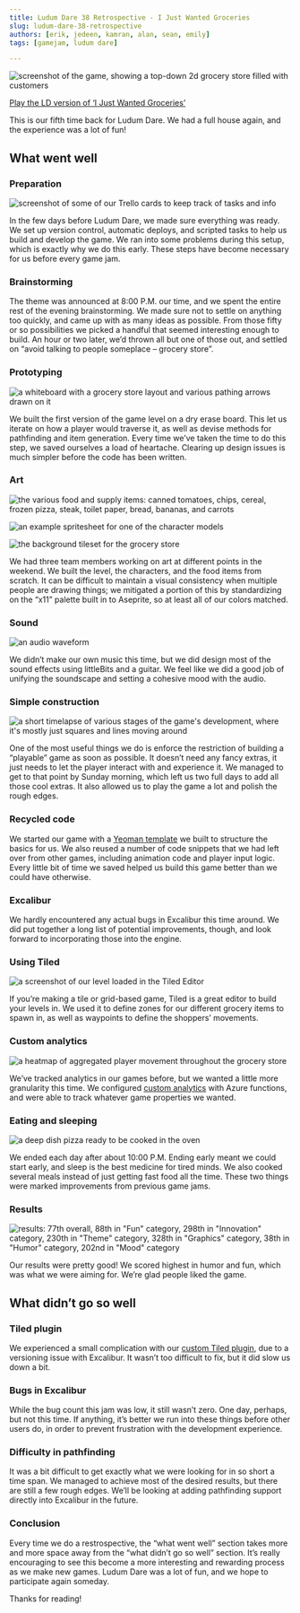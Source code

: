 ```yaml
---
title: Ludum Dare 38 Retrospective - I Just Wanted Groceries
slug: ludum-dare-38-retrospective
authors: [erik, jedeen, kamran, alan, sean, emily]
tags: [gamejam, ludum dare]

---
```


![screenshot of the game, showing a top-down 2d grocery store filled with customers](./ludum-dare-38-retro-game-screenshot.png)

[Play the LD version of ‘I Just Wanted Groceries’](https://excaliburjs.com/ludum-38/)

This is our fifth time back for Ludum Dare. We had a full house again, and the experience was a lot of fun!

## What went well

### Preparation

![screenshot of some of our Trello cards to keep track of tasks and info](./ludum-dare-38-retro-trello-screenshot.png)

In the few days before Ludum Dare, we made sure everything was ready. We set up version control, automatic deploys, and scripted tasks to help us build and develop the game. We ran into some problems during this setup, which is exactly why we do this early. These steps have become necessary for us before every game jam.

### Brainstorming

The theme was announced at 8:00 P.M. our time, and we spent the entire rest of the evening brainstorming. We made sure not to settle on anything too quickly, and came up with as many ideas as possible. From those fifty or so possibilities we picked a handful that seemed interesting enough to build. An hour or two later, we’d thrown all but one of those out, and settled on “avoid talking to people someplace – grocery store”.

### Prototyping

![a whiteboard with a grocery store layout and various pathing arrows drawn on it](./ludum-dare-38-retro-white-board-prototyping.png)

We built the first version of the game level on a dry erase board. This let us iterate on how a player would traverse it, as well as devise methods for pathfinding and item generation. Every time we’ve taken the time to do this step, we saved ourselves a load of heartache. Clearing up design issues is much simpler before the code has been written.

### Art

![the various food and supply items: canned tomatoes, chips, cereal, frozen pizza, steak, toilet paper, bread, bananas, and carrots](./ludum-dare-38-retro-item-art.png)

![an example spritesheet for one of the character models](./ludum-dare-38-retro-person-art-example.png)

![the background tileset for the grocery store](./ludum-dare-38-retro-tileset-art.png)

We had three team members working on art at different points in the weekend. We built the level, the characters, and the food items from scratch. It can be difficult to maintain a visual consistency when multiple people are drawing things; we mitigated a portion of this by standardizing on the “x11” palette built in to Aseprite, so at least all of our colors matched.

### Sound

![an audio waveform](./ludum-dare-38-retro-audio-waveform.png)

We didn’t make our own music this time, but we did design most of the sound effects using littleBits and a guitar. We feel like we did a good job of unifying the soundscape and setting a cohesive mood with the audio.

### Simple construction

![a short timelapse of various stages of the game's development, where it's mostly just squares and lines moving around](./ludum-dare-38-retro-iterative-development.webp)

One of the most useful things we do is enforce the restriction of building a “playable” game as soon as possible. It doesn’t need any fancy extras, it just needs to let the player interact with and experience it. We managed to get to that point by Sunday morning, which left us two full days to add all those cool extras. It also allowed us to play the game a lot and polish the rough edges.

### Recycled code

We started our game with a [Yeoman template](https://github.com/excaliburjs/generator-excalibur) we built to structure the basics for us. We also reused a number of code snippets that we had left over from other games, including animation code and player input logic. Every little bit of time we saved helped us build this game better than we could have otherwise.

### Excalibur

We hardly encountered any actual bugs in Excalibur this time around. We did put together a long list of potential improvements, though, and look forward to incorporating those into the engine.

### Using Tiled

![a screenshot of our level loaded in the Tiled Editor](./ludum-dare-38-retro-tiled-editor-screenshot.png)

If you’re making a tile or grid-based game, Tiled is a great editor to build your levels in. We used it to define zones for our different grocery items to spawn in, as well as waypoints to define the shoppers’ movements.

### Custom analytics

![a heatmap of aggregated player movement throughout the grocery store](./ludum-dare-38-retro-analytics-heatmap.png)

We’ve tracked analytics in our games before, but we wanted a little more granularity this time. We configured [custom analytics](https://erikonarheim.com/posts/custom-analytics-azure-functions/) with Azure functions, and were able to track whatever game properties we wanted.

### Eating and sleeping

![a deep dish pizza ready to be cooked in the oven](./ludum-dare-38-retro-deep-dish-pizza.png)

We ended each day after about 10:00 P.M. Ending early meant we could start early, and sleep is the best medicine for tired minds. We also cooked several meals instead of just getting fast food all the time. These two things were marked improvements from previous game jams.

### Results

![results: 77th overall, 88th in "Fun" category, 298th in "Innovation" category, 230th in "Theme" category, 328th in "Graphics" category, 38th in "Humor" category, 202nd in "Mood" category](./ludum-dare-38-retro-results.png)

Our results were pretty good! We scored highest in humor and fun, which was what we were aiming for. We’re glad people liked the game.

## What didn’t go so well

### Tiled plugin

We experienced a small complication with our [custom Tiled plugin](https://github.com/excaliburjs/excalibur-tiled), due to a versioning issue with Excalibur. It wasn’t too difficult to fix, but it did slow us down a bit.

### Bugs in Excalibur

While the bug count this jam was low, it still wasn’t zero. One day, perhaps, but not this time. If anything, it’s better we run into these things before other users do, in order to prevent frustration with the development experience.

### Difficulty in pathfinding

It was a bit difficult to get exactly what we were looking for in so short a time span. We managed to achieve most of the desired results, but there are still a few rough edges. We’ll be looking at adding pathfinding support directly into Excalibur in the future.

### Conclusion

Every time we do a restrospective, the “what went well” section takes more and more space away from the “what didn’t go so well” section. It’s really encouraging to see this become a more interesting and rewarding process as we make new games. Ludum Dare was a lot of fun, and we hope to participate again someday.

Thanks for reading!


